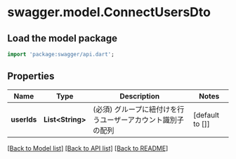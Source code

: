 # swagger.model.ConnectUsersDto

## Load the model package
```dart
import 'package:swagger/api.dart';
```

## Properties
Name | Type | Description | Notes
------------ | ------------- | ------------- | -------------
**userIds** | **List&lt;String&gt;** | (必須) グループに紐付けを行うユーザーアカウント識別子の配列 | [default to []]

[[Back to Model list]](../README.md#documentation-for-models) [[Back to API list]](../README.md#documentation-for-api-endpoints) [[Back to README]](../README.md)

